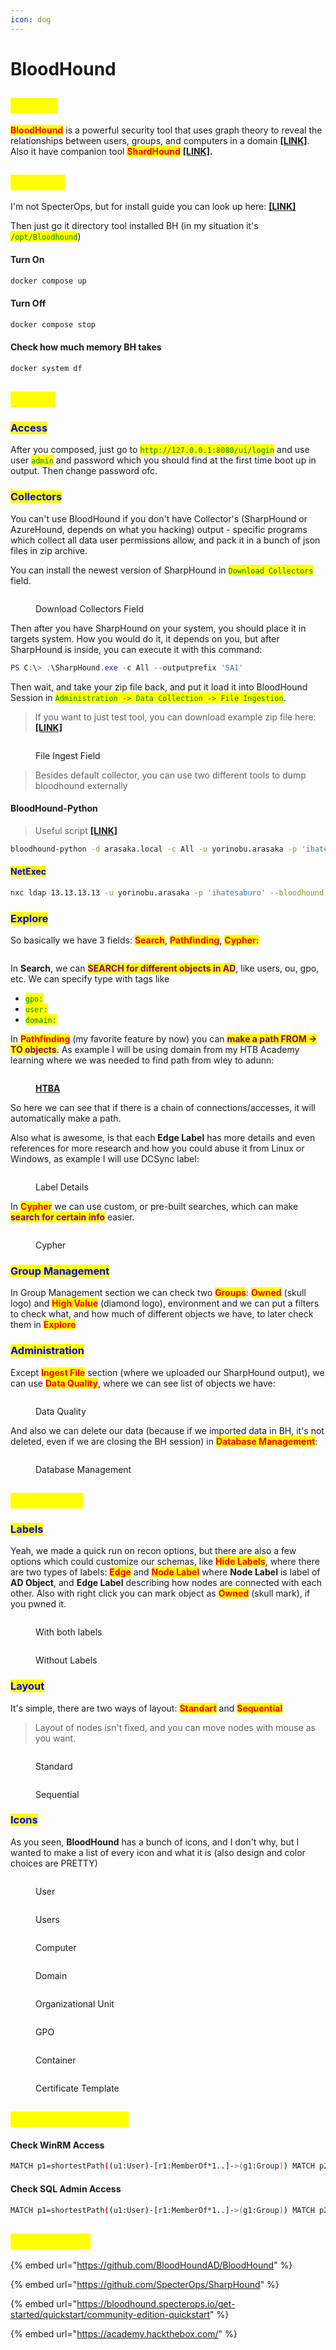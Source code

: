 ```yaml
---
icon: dog
---
```


# BloodHound

## <mark style="color:yellow;">ABOUT</mark>

<mark style="color:red;">**BloodHound**</mark> is a powerful security tool that uses graph theory to reveal the relationships between users, groups, and computers in a domain [**\[LINK\]**](https://github.com/BloodHoundAD/BloodHound). Also it have companion tool <mark style="color:red;">**ShardHound**</mark> [**\[LINK\]**](https://github.com/BloodHoundAD/SharpHound)**.**

## <mark style="color:yellow;">INSTALL</mark>

I'm not SpecterOps, but for install guide you can look up here: [**\[LINK\]**](https://bloodhound.specterops.io/get-started/quickstart/community-edition-quickstart)

Then just go it directory tool installed BH (in my situation it's <mark style="color:green;">`/opt/Bloodhound`</mark>)

#### Turn On

```bash
docker compose up
```

#### Turn Off

```bash
docker compose stop
```

#### Check how much memory BH takes

```bash
docker system df
```

## <mark style="color:yellow;">USAGE</mark>

### <mark style="color:blue;">Access</mark>

After you composed, just go to <mark style="color:green;">`http://127.0.0.1:8080/ui/login`</mark> and use user <mark style="color:green;">`admin`</mark> and password which you should find at the first time boot up in output. Then change password ofc.&#x20;

### <mark style="color:blue;">Collectors</mark>

You can't use BloodHound if you don't have Collector's (SharpHound or AzureHound, depends on what you hacking) output - specific programs which collect all data user permissions allow, and pack it in a bunch of json files in zip archive.

You can install the newest version of SharpHound in <mark style="color:green;">`Download Collectors`</mark> field.&#x20;

<figure><img src="../.gitbook/assets/image (15).png" alt=""><figcaption><p>Download Collectors Field</p></figcaption></figure>

Then after you have SharpHound on your system, you should place it in targets system. How you would do it, it depends on you, but after SharpHound is inside, you can execute it with this command:&#x20;

```powershell
PS C:\> .\SharpHound.exe -c All --outputprefix 'SA1'
```

Then wait, and take your zip file back, and put it load it into BloodHound Session in <mark style="color:green;">`Administration -> Data Collection -> File Ingestion`</mark>.

> If you want to just test tool, you can download example zip file here: [**\[LINK\]**](https://github.com/user-attachments/files/17799530/ad_example_data.zip)

<figure><img src="../.gitbook/assets/image (16).png" alt=""><figcaption><p>File Ingest Field</p></figcaption></figure>

> Besides default collector, you can use two different tools to dump bloodhound externally

#### BloodHound-Python

> Useful script [**\[LINK\]**](https://github.com/dirkjanm/BloodHound.py/)

```bash
bloodhound-python -d arasaka.local -c All -u yorinobu.arasaka -p 'ihatesaburo' -ns 13.13.13.13 -k
```

#### <mark style="color:blue;">NetExec</mark>

```bash
nxc ldap 13.13.13.13 -u yorinobu.arasaka -p 'ihatesaburo' --bloodhound --collection All
```

### <mark style="color:blue;">Explore</mark>

So basically we have 3 fields: <mark style="color:red;">**Search**</mark>, <mark style="color:red;">**Pathfinding**</mark>, <mark style="color:red;">**Cypher:**</mark>

<figure><img src="../.gitbook/assets/image (2).png" alt=""><figcaption></figcaption></figure>

In **Search**, we can <mark style="color:purple;">**SEARCH for different objects in AD**</mark>, like users, ou, gpo, etc. We can specify type with tags like

* <mark style="color:green;">`gpo:`</mark>
* <mark style="color:green;">`user:`</mark>
* <mark style="color:green;">`domain:`</mark>

In <mark style="color:red;">**Pathfinding**</mark> (my favorite feature by now) you can <mark style="color:purple;">**make a path FROM -> TO objects**</mark>. As example I will be using domain from my HTB Academy learning where we was needed to find path from wley to adunn:

<figure><img src="../.gitbook/assets/image_2025-03-27_16-47-01.png" alt=""><figcaption><p><a href="https://academy.hackthebox.com/"><strong>HTBA</strong></a></p></figcaption></figure>

So here we can see that if there is a chain of connections/accesses, it will automatically make a path.&#x20;

Also what is awesome, is that each **Edge Label** has more details and even references for more research and how you could abuse it from Linux or Windows, as example I will use DCSync label:

<figure><img src="../.gitbook/assets/image (3).png" alt=""><figcaption><p>Label Details</p></figcaption></figure>

In <mark style="color:red;">**Cypher**</mark> we can use custom, or pre-built searches, which can make <mark style="color:purple;">**search for certain info**</mark> easier.

<figure><img src="../.gitbook/assets/image (4).png" alt=""><figcaption><p>Cypher</p></figcaption></figure>

### <mark style="color:blue;">Group Management</mark>

In Group Management section we can check two <mark style="color:red;">**Groups**</mark>: <mark style="color:red;">**Owned**</mark> (skull logo) and <mark style="color:red;">**High Value**</mark> (diamond logo), environment and we can put a filters to check what, and how much of different objects we have, to later check them in <mark style="color:red;">**Explore**</mark>

### <mark style="color:blue;">**Administration**</mark>

Except <mark style="color:red;">**Ingest File**</mark> section (where we uploaded our SharpHound output), we can use <mark style="color:red;">**Data Quality**</mark>, where we can see list of objects we have:

<figure><img src="../.gitbook/assets/image (10).png" alt=""><figcaption><p>Data Quality</p></figcaption></figure>

And also we can delete our data (because if we imported data in BH, it's not deleted, even if we are closing the BH session) in <mark style="color:red;">**Database Management**</mark>:

<figure><img src="../.gitbook/assets/image (12).png" alt=""><figcaption><p>Database Management</p></figcaption></figure>

## <mark style="color:yellow;">INTERFACE</mark>

### <mark style="color:blue;">Labels</mark>

Yeah, we made a quick run on recon options, but there are also a few options which could customize our schemas, like <mark style="color:red;">**Hide Labels**</mark>, where there are two types of labels: <mark style="color:red;">**Edge**</mark> and <mark style="color:red;">**Node Label**</mark> where **Node Label** is label of **AD Object**, and **Edge Label** describing how nodes are connected with each other. Also with right click you can mark object as <mark style="color:red;">**Owned**</mark> (skull mark), if you pwned it.

<figure><img src="../.gitbook/assets/image (5).png" alt=""><figcaption><p>With both labels</p></figcaption></figure>

<figure><img src="../.gitbook/assets/image (6).png" alt=""><figcaption><p>Without Labels</p></figcaption></figure>

### <mark style="color:blue;">Layout</mark>

It's simple, there are two ways of layout: <mark style="color:red;">**Standart**</mark> and <mark style="color:red;">**Sequential**</mark>

> Layout of nodes isn't fixed, and you can move nodes with mouse as you want.

<figure><img src="../.gitbook/assets/image (7).png" alt=""><figcaption><p>Standard</p></figcaption></figure>

<figure><img src="../.gitbook/assets/image (8).png" alt=""><figcaption><p>Sequential</p></figcaption></figure>

### <mark style="color:blue;">Icons</mark>

As you seen, **BloodHound** has a bunch of icons, and I don't why, but I wanted to make a list of every icon and what it is (also design and color choices are PRETTY)

<figure><img src="../.gitbook/assets/user-modified.png" alt=""><figcaption><p>User</p></figcaption></figure>

<figure><img src="../.gitbook/assets/users-modified.png" alt=""><figcaption><p>Users</p></figcaption></figure>

<figure><img src="../.gitbook/assets/computer-modified.png" alt=""><figcaption><p>Computer</p></figcaption></figure>

<figure><img src="../.gitbook/assets/image (9).png" alt=""><figcaption><p>Domain</p></figcaption></figure>

<figure><img src="../.gitbook/assets/ou-modified.png" alt=""><figcaption><p>Organizational Unit</p></figcaption></figure>

<figure><img src="../.gitbook/assets/gpo-modified (1).png" alt=""><figcaption><p>GPO</p></figcaption></figure>

<figure><img src="../.gitbook/assets/container-modified.png" alt=""><figcaption><p>Container</p></figcaption></figure>

<figure><img src="../.gitbook/assets/cert-template-modified.png" alt=""><figcaption><p>Certificate Template</p></figcaption></figure>

## <mark style="color:yellow;">CUSTOM QUERIES</mark>

#### Check WinRM Access

```bash
MATCH p1=shortestPath((u1:User)-[r1:MemberOf*1..]->(g1:Group)) MATCH p2=(u1)-[:CanPSRemote*1..]->(c:Computer) RETURN p2
```

#### Check SQL Admin Access

```bash
MATCH p1=shortestPath((u1:User)-[r1:MemberOf*1..]->(g1:Group)) MATCH p2=(u1)-[:SQLAdmin*1..]->(c:Computer) RETURN p2
```

## <mark style="color:yellow;">RESOURCES</mark>

{% embed url="https://github.com/BloodHoundAD/BloodHound" %}

{% embed url="https://github.com/SpecterOps/SharpHound" %}

{% embed url="https://bloodhound.specterops.io/get-started/quickstart/community-edition-quickstart" %}

{% embed url="https://academy.hackthebox.com/" %}

